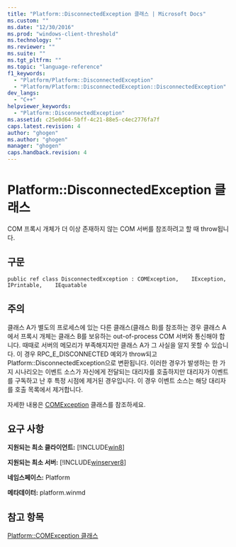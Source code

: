 ```yaml
---
title: "Platform::DisconnectedException 클래스 | Microsoft Docs"
ms.custom: ""
ms.date: "12/30/2016"
ms.prod: "windows-client-threshold"
ms.technology: ""
ms.reviewer: ""
ms.suite: ""
ms.tgt_pltfrm: ""
ms.topic: "language-reference"
f1_keywords: 
  - "Platform/Platform::DisconnectedException"
  - "Platform/Platform::DisconnectedException::DisconnectedException"
dev_langs: 
  - "C++"
helpviewer_keywords: 
  - "Platform::DisconnectedException"
ms.assetid: c25e0d64-5bff-4c21-88e5-c4ec2776fa7f
caps.latest.revision: 4
author: "ghogen"
ms.author: "ghogen"
manager: "ghogen"
caps.handback.revision: 4
---
```

# Platform::DisconnectedException 클래스
COM 프록시 개체가 더 이상 존재하지 않는 COM 서버를 참조하려고 할 때 throw됩니다.  
  
## 구문  
  
```  
public ref class DisconnectedException : COMException,    IException,    IPrintable,    IEquatable  
```  
  
## 주의  
 클래스 A가 별도의 프로세스에 있는 다른 클래스\(클래스 B\)를 참조하는 경우 클래스 A에서 프록시 개체는 클래스 B를 보유하는 out\-of\-process COM 서버와 통신해야 합니다. 때때로 서버의 메모리가 부족해지지만 클래스 A가 그 사실을 알지 못할 수 있습니다. 이 경우 RPC\_E\_DISCONNECTED 예외가 throw되고 Platform::DisconnectedException으로 변환됩니다. 이러한 경우가 발생하는 한 가지 시나리오는 이벤트 소스가 자신에게 전달되는 대리자를 호출하지만 대리자가 이벤트를 구독하고 난 후 특정 시점에 제거된 경우입니다. 이 경우 이벤트 소스는 해당 대리자를 호출 목록에서 제거합니다.  
  
 자세한 내용은 [COMException](../cppcx/platform-comexception-class.md) 클래스를 참조하세요.  
  
## 요구 사항  
 **지원되는 최소 클라이언트:** [!INCLUDE[win8](../cppcx/includes/win8-md.md)]  
  
 **지원되는 최소 서버:** [!INCLUDE[winserver8](../cppcx/includes/winserver8-md.md)]  
  
 **네임스페이스:** Platform  
  
 **메타데이터:** platform.winmd  
  
## 참고 항목  
 [Platform::COMException 클래스](../cppcx/platform-comexception-class.md)